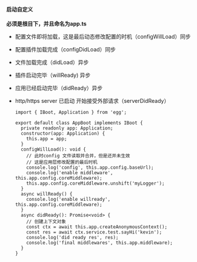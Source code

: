 #### 启动自定义

**必须是根目下，并且命名为app.ts**

* 配置文件即将加载，这是最后动态修改配置的时机（configWillLoad）同步
* 配置插件加载完成（configDidLoad）同步
* 文件加载完成（didLoad）异步
* 插件启动完毕（willReady) 异步
* 应用已经启动完毕（didReady）异步
* http/https server 已启动 开始接受外部请求（serverDidReady）

  ```
  import { IBoot, Application } from 'egg';

  export default class AppBoot implements IBoot {
    private readonly app: Application;
    constructor(app: Application) {
      this.app = app;
    }
    configWillLoad(): void {
      // 此时config 文件读取并合并，但是还并未生效
      // 这是应用层修改配置的最后时机
      console.log('config', this.app.config.baseUrl);
      console.log('enable middleware', this.app.config.coreMiddleware);
      this.app.config.coreMiddleware.unshift('myLogger');
    }
    async willReady() {
      console.log('enable willready', this.app.config.coreMiddleware);
    }
    async didReady(): Promise<void> {
      // 创建上下文对象
      const ctx = await this.app.createAnonymousContext();
      const res = await ctx.service.test.sayHi('kevin');
      console.log('did ready res', res);
      console.log('final middlewares', this.app.middleware);
    }
  }
  ```
